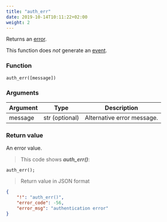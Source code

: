 ```yaml
---
title: "auth_err"
date: 2019-10-14T10:11:22+02:00
weight: 2
---
```


Returns an [error](../../data-types/error).

This function does *not* generate an [event](../../events).

### Function
`auth_err([message])`

### Arguments
Argument | Type | Description
-------- | ---- | -----------
message | str (optional) | Alternative error message.

### Return value
An error value.

> This code shows ***auth_err()***:

```thingsdb,json_response
auth_err();
```

> Return value in JSON format

```json
{
    "!": "auth_err()",
    "error_code": -56,
    "error_msg": "authentication error"
}
```
